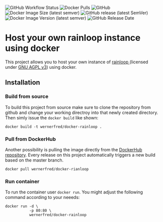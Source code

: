 ![GitHub Workflow Status](https://img.shields.io/github/workflow/status/wernerfred/docker-rainloop/Docker%20Image%20CI?label=Docker%20Build)
![Docker Pulls](https://img.shields.io/docker/pulls/wernerfred/docker-rainloop?label=Docker%20Pulls)
![GitHub](https://img.shields.io/github/license/wernerfred/docker-rainloop?label=License)
![Docker Image Size (latest semver)](https://img.shields.io/docker/image-size/wernerfred/docker-rainloop?label=Image%20Size)
![GitHub release (latest SemVer)](https://img.shields.io/github/v/release/wernerfred/docker-rainloop?label=Latest%20Release)
![Docker Image Version (latest semver)](https://img.shields.io/docker/v/wernerfred/docker-rainloop?label=Latest%20Image)
![GitHub Release Date](https://img.shields.io/github/release-date/wernerfred/docker-rainloop?label=Release%20Date)

# Host your own rainloop instance using docker

This project allows you to host your own instance of [rainloop ](https://github.com/RainLoop/rainloop-webmail) (licensed under [GNU AGPL v3](https://choosealicense.com/licenses/agpl-3.0/)) using docker.

## Installation

### Build from source

To build this project from source make sure to clone the repository from github and change your working directroy into that newly created directory. Then simly issue the ```docker build``` like shown:

```
docker build -t wernerfred/docker-rainloop .
```

### Pull from DockerHub

Another possibility is pulling the image directly from the [DockerHub repository](https://hub.docker.com/r/wernerfred/rainloop). Every release on this project automatically triggers a new build based on the master branch.

```
docker pull wernerfred/docker-rianloop
``` 

### Run container

To run the container user ```docker run```. You might adjust the following command according to your neeeds:

```
docker run -d \
           -p 80:80 \
           wernerfred/docker-rainloop
``` 
